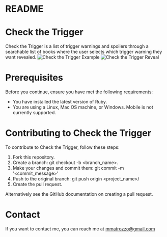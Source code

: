 # README

# Check the Trigger

Check the Trigger is a list of trigger warnings and spoilers through a searchable list of books where the user selects which trigger warning they want revealed.
![Check the Trigger Example](https://user-images.githubusercontent.com/92414378/155445186-acff0f9b-f3a0-4203-bfe1-6f83e520a53d.PNG)
![Check the Trigger Reveal](https://user-images.githubusercontent.com/92414378/155445212-5e8f2987-c8a5-4c51-9a2e-e31a5e3181f9.PNG)

# Prerequisites

Before you continue, ensure you have met the following requirements:

* You have installed the latest version of Ruby.
* You are using a Linux, Mac OS machine, or Windows. Mobile is not currently supported.

# Contributing to Check the Trigger

To contribute to Check the Trigger, follow these steps:

1. Fork this repository.
2. Create a branch: git checkout -b <branch_name>.
3. Make your changes and commit them: git commit -m '<commit_message>'
4. Push to the original branch: git push origin <project_name>/<location>
5. Create the pull request.
  
Alternatively see the GitHub documentation on creating a pull request.
  
# Contact

If you want to contact me, you can reach me at mmatrozzo@gmail.com

